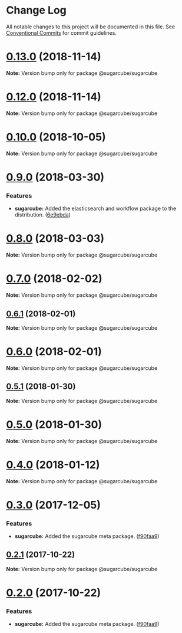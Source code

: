 # Change Log

All notable changes to this project will be documented in this file.
See [Conventional Commits](https://conventionalcommits.org) for commit guidelines.

# [0.13.0](https://github.com/critocrito/sugarcube/tree/master/packages/sugarcube/compare/v0.12.0...v0.13.0) (2018-11-14)

**Note:** Version bump only for package @sugarcube/sugarcube





# [0.12.0](https://github.com/critocrito/sugarcube/tree/master/packages/sugarcube/compare/v0.11.0...v0.12.0) (2018-11-14)

**Note:** Version bump only for package @sugarcube/sugarcube





# [0.10.0](https://github.com/critocrito/sugarcube/tree/master/packages/sugarcube/compare/v0.9.0...v0.10.0) (2018-10-05)

**Note:** Version bump only for package @sugarcube/sugarcube





<a name="0.9.0"></a>
# [0.9.0](https://github.com/critocrito/sugarcube/tree/master/packages/sugarcube/compare/v0.8.0...v0.9.0) (2018-03-30)


### Features

* **sugarcube:** Added the elasticsearch and workflow package to the distribution. ([6e9ebda](https://github.com/critocrito/sugarcube/tree/master/packages/sugarcube/commit/6e9ebda))




<a name="0.8.0"></a>
# [0.8.0](https://github.com/critocrito/sugarcube/tree/master/packages/sugarcube/compare/v0.7.0...v0.8.0) (2018-03-03)




**Note:** Version bump only for package @sugarcube/sugarcube

<a name="0.7.0"></a>
# [0.7.0](https://github.com/critocrito/sugarcube/tree/master/packages/sugarcube/compare/v0.6.1...v0.7.0) (2018-02-02)




**Note:** Version bump only for package @sugarcube/sugarcube

<a name="0.6.1"></a>
## [0.6.1](https://github.com/critocrito/sugarcube/tree/master/packages/sugarcube/compare/v0.6.0...v0.6.1) (2018-02-01)




**Note:** Version bump only for package @sugarcube/sugarcube

<a name="0.6.0"></a>
# [0.6.0](https://github.com/critocrito/sugarcube/tree/master/packages/sugarcube/compare/v0.5.1...v0.6.0) (2018-02-01)




**Note:** Version bump only for package @sugarcube/sugarcube

<a name="0.5.1"></a>
## [0.5.1](https://github.com/critocrito/sugarcube/tree/master/packages/sugarcube/compare/v0.5.0...v0.5.1) (2018-01-30)




**Note:** Version bump only for package @sugarcube/sugarcube

<a name="0.5.0"></a>
# [0.5.0](https://github.com/critocrito/sugarcube/tree/master/packages/sugarcube/compare/v0.4.0...v0.5.0) (2018-01-30)




**Note:** Version bump only for package @sugarcube/sugarcube

<a name="0.4.0"></a>
# [0.4.0](https://github.com/critocrito/sugarcube/tree/master/packages/sugarcube/compare/v0.3.0...v0.4.0) (2018-01-12)




**Note:** Version bump only for package @sugarcube/sugarcube

<a name="0.3.0"></a>
# [0.3.0](https://github.com/critocrito/sugarcube/tree/master/packages/sugarcube/compare/v0.1.0...v0.3.0) (2017-12-05)


### Features

* **sugarcube:** Added the sugarcube meta package. ([f90faa9](https://github.com/critocrito/sugarcube/tree/master/packages/sugarcube/commit/f90faa9))




<a name="0.2.1"></a>
## [0.2.1](https://github.com/critocrito/sugarcube/tree/master/packages/sugarcube/compare/v0.2.0...v0.2.1) (2017-10-22)




**Note:** Version bump only for package @sugarcube/sugarcube

<a name="0.2.0"></a>
# [0.2.0](https://github.com/critocrito/sugarcube/tree/master/packages/sugarcube/compare/v0.1.0...v0.2.0) (2017-10-22)


### Features

* **sugarcube:** Added the sugarcube meta package. ([f90faa9](https://github.com/critocrito/sugarcube/tree/master/packages/sugarcube/commit/f90faa9))
